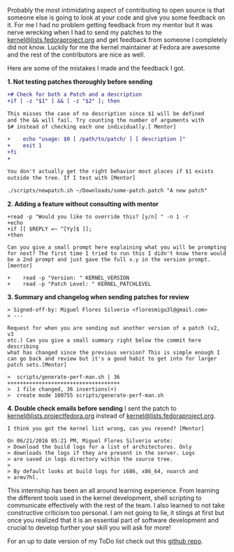 Probably the most intimidating aspect of contributing to open source is that someone else is going to look at your code and give you some feedback on it. For me I had no problem getting feedback from my mentor but it was nerve wrecking when I had to send my patches to the [kernel@lists.fedoraproject.org](https://lists.fedoraproject.org/archives/list/kernel%40lists.fedoraproject.org/) and get feedback from someone I completely did not know. Luckily for me the kernel maintainer at Fedora are awesome and the rest of the contributors are nice as well.  

Here are some of the mistakes I made and the feedback I got.

__1. Not testing patches thoroughly before sending__ 

```diff
+# Check for both a Patch and a description
+if [ -z "$1" ] && [ -z "$2" ]; then

This misses the case of no description since $1 will be defined
and the && will fail. Try counting the number of arguments with
$# instead of checking each one individually.[ Mentor]

+    echo "usage: $0 [ /path/to/patch/ ] [ description ]"
+    exit 1
+fi
+

You don't actually get the right behavior most places if $1 exists
outside the tree. If I test with [Mentor]

./scripts/newpatch.sh ~/Downloads/some-patch.patch "A new patch" 
```
__2. Adding a feature without consulting with mentor__
```
+read -p "Would you like to override this? [y/n] " -n 1 -r
+echo
+if [[ $REPLY =~ ^[Yy]$ ]];
+then

Can you give a small prompt here explaining what you will be prompting
for next? The first time I tried to run this I didn't know there would
be a 2nd prompt and just gave the full x.y in the version prompt. [mentor]

+    read -p "Version: " KERNEL_VERSION
+    read -p "Patch Level: " KERNEL_PATCHLEVEL 
```

__3. Summary and changelog when sending patches for review__
```
> Signed-off-by: Miguel Flores Silverio <floresmigu3l@gmail.com>
> ---

Request for when you are sending out another version of a patch (v2, v3
etc.) Can you give a small summary right below the commit here describing
what has changed since the previous version? This is simple enough I
can go back and review but it's a good habit to get into for larger
patch sets.[Mentor]

>  scripts/generate-perf-man.sh | 36 ++++++++++++++++++++++++++++++++++++
>  1 file changed, 36 insertions(+)
>  create mode 100755 scripts/generate-perf-man.sh 
```
__4. Double check emails before sending__
I sent the patch to [kernel@lists.projectfedora.org]() instead of [kernel@lists.fedoraproject.org](). 
```
I think you got the kernel list wrong, can you resend? [Mentor]

On 06/21/2016 05:21 PM, Miguel Flores Silverio wrote:
> Download the build logs for a list of architectures. Only
> downloads the logs if they are present in the server. Logs
> are saved in logs directory within the source tree.
>
> By default looks at build logs for i686, x86_64, noarch and
> armv7hl. 
```
This internship has been an all around learning experience. From learning the different tools used in the kernel development, shell scripting to communicate effectively with the rest of the team. I also learned to not take constructive criticism too personal. I am not going to lie, it stings at first but once you realized that it is an essential part of software development and crucial to develop further your skill you will ask for more!

For an up to date version of my ToDo list check out this [github repo](https://github.com/mflor35/Outreachy-Internship/blob/master/To-Do.txt).